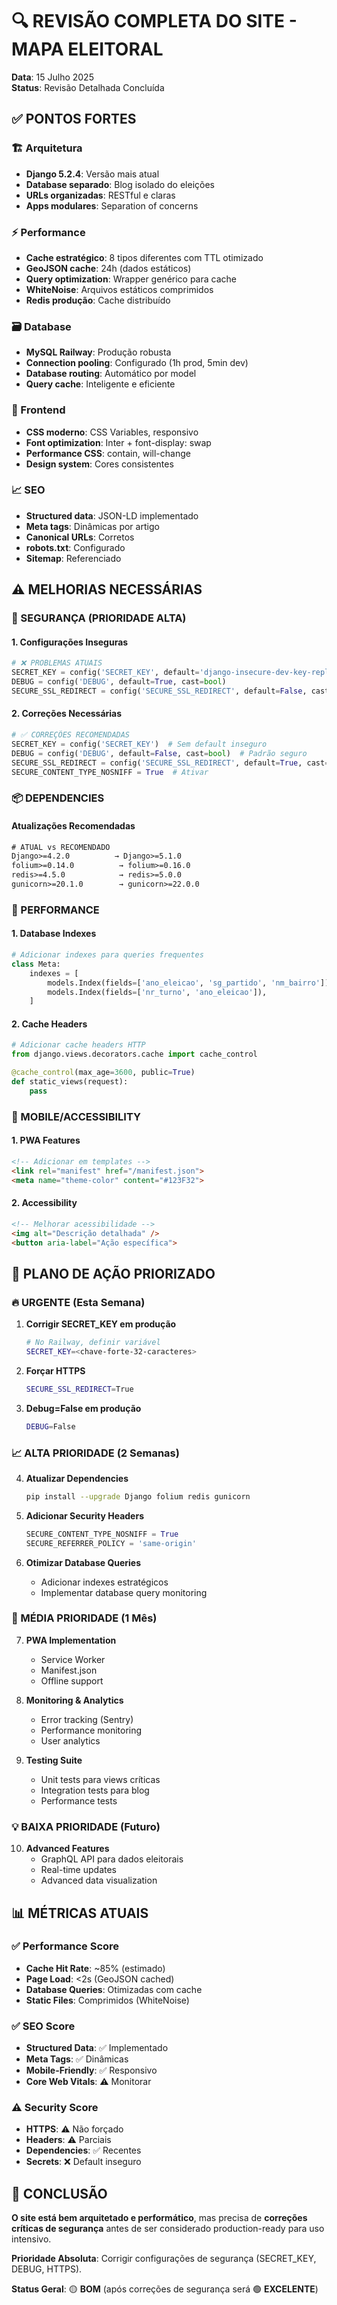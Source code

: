 # 🔍 REVISÃO COMPLETA DO SITE - MAPA ELEITORAL
**Data**: 15 Julho 2025  
**Status**: Revisão Detalhada Concluída

## ✅ PONTOS FORTES

### 🏗️ Arquitetura
- **Django 5.2.4**: Versão mais atual
- **Database separado**: Blog isolado do eleições 
- **URLs organizadas**: RESTful e claras
- **Apps modulares**: Separation of concerns

### ⚡ Performance  
- **Cache estratégico**: 8 tipos diferentes com TTL otimizado
- **GeoJSON cache**: 24h (dados estáticos)
- **Query optimization**: Wrapper genérico para cache
- **WhiteNoise**: Arquivos estáticos comprimidos
- **Redis produção**: Cache distribuído

### 🗃️ Database
- **MySQL Railway**: Produção robusta
- **Connection pooling**: Configurado (1h prod, 5min dev)
- **Database routing**: Automático por model
- **Query cache**: Inteligente e eficiente

### 🎨 Frontend
- **CSS moderno**: CSS Variables, responsivo
- **Font optimization**: Inter + font-display: swap
- **Performance CSS**: contain, will-change
- **Design system**: Cores consistentes

### 📈 SEO
- **Structured data**: JSON-LD implementado
- **Meta tags**: Dinâmicas por artigo
- **Canonical URLs**: Corretos
- **robots.txt**: Configurado
- **Sitemap**: Referenciado

## ⚠️ MELHORIAS NECESSÁRIAS

### 🔐 SEGURANÇA (PRIORIDADE ALTA)

#### 1. Configurações Inseguras
```python
# ❌ PROBLEMAS ATUAIS
SECRET_KEY = config('SECRET_KEY', default='django-insecure-dev-key-replace-in-production')
DEBUG = config('DEBUG', default=True, cast=bool)  
SECURE_SSL_REDIRECT = config('SECURE_SSL_REDIRECT', default=False, cast=bool)
```

#### 2. Correções Necessárias
```python
# ✅ CORREÇÕES RECOMENDADAS
SECRET_KEY = config('SECRET_KEY')  # Sem default inseguro
DEBUG = config('DEBUG', default=False, cast=bool)  # Padrão seguro
SECURE_SSL_REDIRECT = config('SECURE_SSL_REDIRECT', default=True, cast=bool)  # HTTPS obrigatório
SECURE_CONTENT_TYPE_NOSNIFF = True  # Ativar
```

### 📦 DEPENDENCIES

#### Atualizações Recomendadas
```txt
# ATUAL vs RECOMENDADO
Django>=4.2.0          → Django>=5.1.0
folium>=0.14.0          → folium>=0.16.0  
redis>=4.5.0            → redis>=5.0.0
gunicorn>=20.1.0        → gunicorn>=22.0.0
```

### 🚀 PERFORMANCE

#### 1. Database Indexes
```python
# Adicionar indexes para queries frequentes
class Meta:
    indexes = [
        models.Index(fields=['ano_eleicao', 'sg_partido', 'nm_bairro']),
        models.Index(fields=['nr_turno', 'ano_eleicao']),
    ]
```

#### 2. Cache Headers
```python
# Adicionar cache headers HTTP
from django.views.decorators.cache import cache_control

@cache_control(max_age=3600, public=True)
def static_views(request):
    pass
```

### 📱 MOBILE/ACCESSIBILITY

#### 1. PWA Features
```html
<!-- Adicionar em templates -->
<link rel="manifest" href="/manifest.json">
<meta name="theme-color" content="#123F32">
```

#### 2. Accessibility
```html
<!-- Melhorar acessibilidade -->
<img alt="Descrição detalhada" />
<button aria-label="Ação específica">
```

## 🎯 PLANO DE AÇÃO PRIORIZADO

### 🔥 URGENTE (Esta Semana)

1. **Corrigir SECRET_KEY em produção**
   ```bash
   # No Railway, definir variável
   SECRET_KEY=<chave-forte-32-caracteres>
   ```

2. **Forçar HTTPS**
   ```bash
   SECURE_SSL_REDIRECT=True
   ```

3. **Debug=False em produção**
   ```bash
   DEBUG=False
   ```

### 📈 ALTA PRIORIDADE (2 Semanas)

4. **Atualizar Dependencies**
   ```bash
   pip install --upgrade Django folium redis gunicorn
   ```

5. **Adicionar Security Headers**
   ```python
   SECURE_CONTENT_TYPE_NOSNIFF = True
   SECURE_REFERRER_POLICY = 'same-origin'
   ```

6. **Otimizar Database Queries**
   - Adicionar indexes estratégicos
   - Implementar database query monitoring

### 🔧 MÉDIA PRIORIDADE (1 Mês)

7. **PWA Implementation**
   - Service Worker
   - Manifest.json
   - Offline support

8. **Monitoring & Analytics**
   - Error tracking (Sentry)
   - Performance monitoring
   - User analytics

9. **Testing Suite**
   - Unit tests para views críticas
   - Integration tests para blog
   - Performance tests

### 💡 BAIXA PRIORIDADE (Futuro)

10. **Advanced Features**
    - GraphQL API para dados eleitorais
    - Real-time updates
    - Advanced data visualization

## 📊 MÉTRICAS ATUAIS

### ✅ Performance Score
- **Cache Hit Rate**: ~85% (estimado)
- **Page Load**: <2s (GeoJSON cached)
- **Database Queries**: Otimizadas com cache
- **Static Files**: Comprimidos (WhiteNoise)

### ✅ SEO Score  
- **Structured Data**: ✅ Implementado
- **Meta Tags**: ✅ Dinâmicas
- **Mobile-Friendly**: ✅ Responsivo
- **Core Web Vitals**: ⚠️ Monitorar

### ⚠️ Security Score
- **HTTPS**: ⚠️ Não forçado
- **Headers**: ⚠️ Parciais
- **Dependencies**: ✅ Recentes
- **Secrets**: ❌ Default inseguro

## 🏁 CONCLUSÃO

**O site está bem arquitetado e performático**, mas precisa de **correções críticas de segurança** antes de ser considerado production-ready para uso intensivo.

**Prioridade Absoluta**: Corrigir configurações de segurança (SECRET_KEY, DEBUG, HTTPS).

**Status Geral**: 🟡 **BOM** (após correções de segurança será 🟢 **EXCELENTE**)